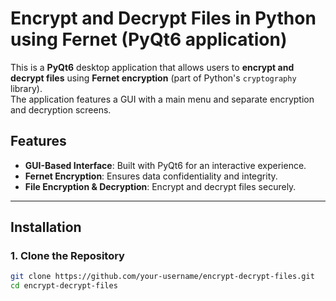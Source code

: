 # Encrypt and Decrypt Files in Python using Fernet (PyQt6 application)

This is a **PyQt6** desktop application that allows users to **encrypt and decrypt files** using **Fernet encryption** (part of Python's `cryptography` library).  
The application features a GUI with a main menu and separate encryption and decryption screens.

## Features
- **GUI-Based Interface**: Built with PyQt6 for an interactive experience.
- **Fernet Encryption**: Ensures data confidentiality and integrity.
- **File Encryption & Decryption**: Encrypt and decrypt files securely.

---

## Installation

### **1. Clone the Repository**
```bash
git clone https://github.com/your-username/encrypt-decrypt-files.git
cd encrypt-decrypt-files


